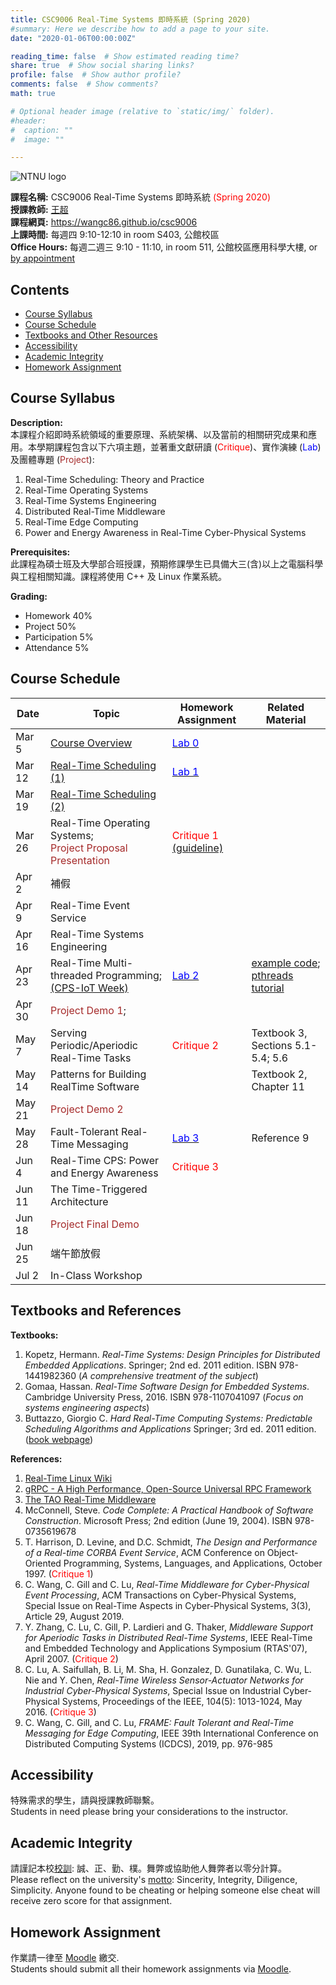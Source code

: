 ```yaml
---
title: CSC9006 Real-Time Systems 即時系統 (Spring 2020)
#summary: Here we describe how to add a page to your site.
date: "2020-01-06T00:00:00Z"

reading_time: false  # Show estimated reading time?
share: true  # Show social sharing links?
profile: false  # Show author profile?
comments: false  # Show comments?
math: true

# Optional header image (relative to `static/img/` folder).
#header:
#  caption: ""
#  image: ""

---
```


![NTNU logo](../../img/ntnu_logo.png)

**課程名稱:** CSC9006 Real-Time Systems 即時系統 <span style="color:red">(Spring 2020)</span>  
**授課教師:** [王超](../../#people)  
**課程網頁:** https://wangc86.github.io/csc9006  
**上課時間:** 每週四 9:10-12:10 in room S403, 公館校區  
**Office Hours:** 每週二週三 9:10 - 11:10, in room 511, 公館校區應用科學大樓, or [by appointment](mailto:cw@ntnu.edu.tw)  

## Contents

* [Course Syllabus](#syllabus) <a name="syllabus"></a>
* [Course Schedule](#schedule)
* [Textbooks and Other Resources](#resource)
* [Accessibility](#accessibility)
* [Academic Integrity](#accessibility)
* [Homework Assignment](#hw)

## Course Syllabus
**Description:**  
本課程介紹即時系統領域的重要原理、系統架構、以及當前的相關研究成果和應用。本學期課程包含以下六項主題，並著重文獻研讀 (<span style="color:red">Critique</span>)、實作演練 (<span style="color:blue">Lab</span>) 及團體專題 (<span style="color:brown">Project</span>):

1. Real-Time Scheduling: Theory and Practice
2. Real-Time Operating Systems
3. Real-Time Systems Engineering
4. Distributed Real-Time Middleware
5. Real-Time Edge Computing
6. Power and Energy Awareness in Real-Time Cyber-Physical Systems


**Prerequisites:**  
此課程為碩士班及大學部合班授課，預期修課學生已具備大三(含)以上之電腦科學與工程相關知識。課程將使用 C++ 及 Linux 作業系統。

**Grading:**  
* Homework 40%  
* Project 50%<a name="schedule"></a>  
* Participation 5%  
* Attendance 5%  

## Course Schedule

| Date | Topic | Homework Assignment | Related Material |
| ---  | --- | --- | ---|
| Mar 5  | [Course Overview](overview.pdf) | [<span style="color:blue">Lab 0</span>](lab0.pdf) | |
| Mar 12 | [Real-Time Scheduling (1)](scheduling1.pdf) | [<span style="color:blue">Lab 1</span>](https://github.com/wangc86/csc9006) | |
| Mar 19 | [Real-Time Scheduling (2)](scheduling2.pdf) |  | |
| Mar 26 | Real-Time Operating Systems;<br><span style="color:brown">Project Proposal Presentation</span> | <span style="color:red">Critique 1</span><br>[(guideline)](critique_guideline.pdf) | |
| Apr 2  | 補假 |  | |
| Apr 9  | Real-Time Event Service |  | |
| Apr 16 | Real-Time Systems Engineering |  | |
| Apr 23 | Real-Time Multi-threaded Programming;<br>[(CPS-IoT Week)](https://www.cse.unsw.edu.au/~cpsiot/cpsweek2020/index.html) | [<span style="color:blue">Lab 2</span>](https://github.com/wangc86/csc9006) | [example code](https://resources.oreilly.com/examples/9781565921153/);<br>[pthreads tutorial](https://randu.org/tutorials/threads/)|
| Apr 30 | <span style="color:brown">Project Demo 1</span>; | |
| May 7  | Serving Periodic/Aperiodic Real-Time Tasks | <span style="color:red">Critique 2 </span> | Textbook 3, Sections 5.1-5.4; 5.6|
| May 14| Patterns for Building RealTime Software |  | Textbook 2, Chapter 11 |
| May 21| <span style="color:brown">Project Demo 2</span> | | |
| May 28| Fault-Tolerant Real-Time Messaging | [<span style="color:blue">Lab 3</span>](https://github.com/wangc86/csc9006)<a name="resource"></a>| Reference 9|
| Jun 4 | Real-Time CPS: Power and Energy Awareness | <span style="color:red">Critique 3</span> | |
| Jun 11| The Time-Triggered Architecture |  | |
| Jun 18| <span style="color:brown">Project Final Demo</span> |  | |
| Jun 25| 端午節放假 |  | |
| Jul 2 | In-Class Workshop |  | |

## Textbooks and References

**Textbooks:**  

1. Kopetz, Hermann. _Real-Time Systems: Design Principles for Distributed Embedded Applications_. Springer; 2nd ed. 2011 edition. ISBN 978-1441982360 (_A comprehensive treatment of the subject_)
2. Gomaa, Hassan. _Real-Time Software Design for Embedded Systems_. Cambridge University Press, 2016. ISBN 978-1107041097 (_Focus on systems engineering aspects_)
3. Buttazzo, Giorgio C. _Hard Real-Time Computing Systems: Predictable Scheduling Algorithms and Applications_ Springer; 3rd ed. 2011 edition. ([book webpage](https://link.springer.com/book/10.1007/978-1-4614-0676-1))


<a name="accessibility"></a>
**References:**  

1. [Real-Time Linux Wiki](https://rt.wiki.kernel.org/index.php/Frequently_Asked_Questions)
2. [gRPC - A High Performance, Open-Source Universal RPC Framework](https://www.grpc.io/)
3. [The TAO Real-Time Middleware](http://www.dre.vanderbilt.edu/~schmidt/TAO.html)
4. McConnell, Steve. _Code Complete: A Practical Handbook of Software Construction_. Microsoft Press; 2nd edition (June 19, 2004). ISBN 978-0735619678
5. T. Harrison, D. Levine, and D.C. Schmidt, _The Design and Performance of a Real-time CORBA Event Service_, ACM Conference on Object-Oriented Programming, Systems, Languages, and Applications, October 1997. (<span style="color:red">Critique 1</span>)
6. C. Wang, C. Gill and C. Lu, _Real-Time Middleware for Cyber-Physical Event Processing_, ACM Transactions on Cyber-Physical Systems, Special Issue on Real-Time Aspects in Cyber-Physical Systems, 3(3), Article 29, August 2019.
7. Y. Zhang, C. Lu, C. Gill, P. Lardieri and G. Thaker, _Middleware Support for Aperiodic Tasks in Distributed Real-Time Systems_, IEEE Real-Time and Embedded Technology and Applications Symposium (RTAS'07), April 2007. (<span style="color:red">Critique 2</span>)
8. C. Lu, A. Saifullah, B. Li, M. Sha, H. Gonzalez, D. Gunatilaka, C. Wu, L. Nie and Y. Chen, _Real-Time Wireless Sensor-Actuator Networks for Industrial Cyber-Physical Systems_, Special Issue on Industrial Cyber-Physical Systems, Proceedings of the IEEE, 104(5): 1013-1024, May 2016. (<span style="color:red">Critique 3</span>)
9. C. Wang, C. Gill, and C. Lu, _FRAME: Fault Tolerant and Real-Time Messaging for Edge Computing_, IEEE 39th International Conference on Distributed Computing Systems (ICDCS), 2019, pp. 976-985


## Accessibility
<a name="integrity"></a>
特殊需求的學生，請與授課教師聯繫。  
Students in need please bring your considerations to the instructor.

## Academic Integrity
<a name="hw"></a>
請謹記本校[校訓](http://archives.lib.ntnu.edu.tw/c2/c2_1.jsp): 誠、正、勤、樸。舞弊或協助他人舞弊者以零分計算。  
Please reflect on the university's [motto](http://archives.lib.ntnu.edu.tw/c2/c2_1.jsp): Sincerity, Integrity, Diligence, Simplicity. Anyone found to be cheating or helping someone else cheat will receive zero score for that assignment.

## Homework Assignment 

作業請一律至 [Moodle](https://moodle.ntnu.edu.tw/) 繳交.  
Students should submit all their homework assignments via [Moodle](https://moodle.ntnu.edu.tw/).

